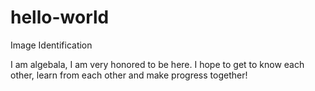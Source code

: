 # hello-world
Image Identification


I am algebala, I am very honored to be here.
I hope to get to know each other, learn from each other and make progress together!
